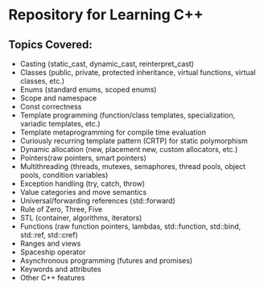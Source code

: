 # Repository for Learning C++

## Topics Covered:

- Casting (static_cast, dynamic_cast, reinterpret_cast)
- Classes (public, private, protected inheritance, virtual functions, virtual classes, etc.)
- Enums (standard enums, scoped enums)
- Scope and namespace
- Const correctness
- Template programming (function/class templates, specialization, variadic templates, etc.)
- Template metaprogramming for compile time evaluation
- Curiously recurring template pattern (CRTP) for static polymorphism
- Dynamic allocation (new, placement new, custom allocators, etc.)
- Pointers(raw pointers, smart pointers)
- Multithreading (threads, mutexes, semaphores, thread pools, object pools, condition variables)
- Exception handling (try, catch, throw)
- Value categories and move semantics
- Universal/forwarding references (std::forward)
- Rule of Zero, Three, Five
- STL (container, algorithms, iterators)
- Functions (raw function pointers, lambdas, std::function, std::bind, std::ref, std::cref)
- Ranges and views
- Spaceship operator
- Asynchronous programming (futures and promises)
- Keywords and attributes
- Other C++ features